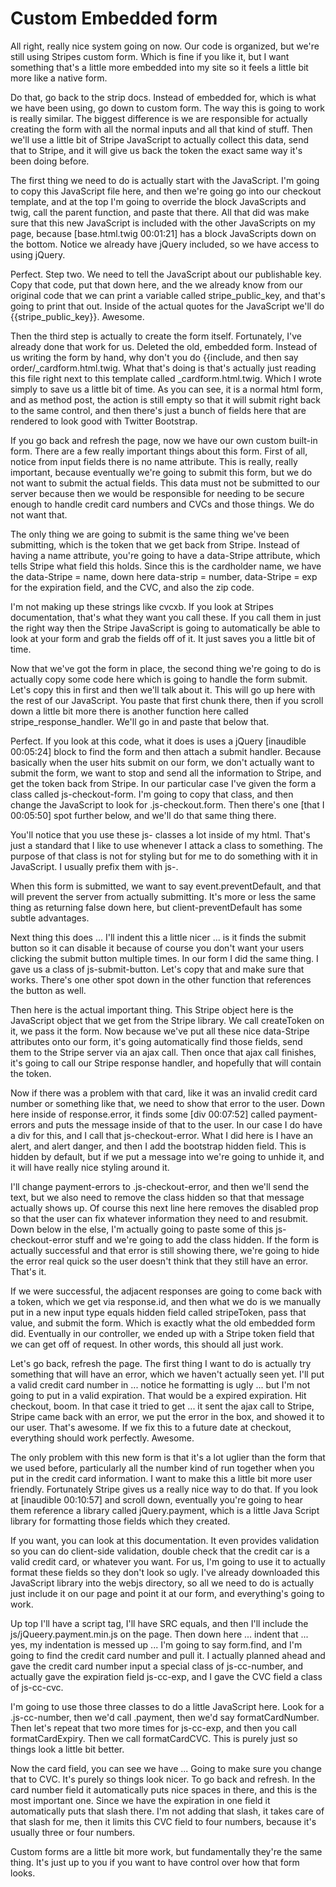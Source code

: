 # Custom Embedded form

All right, really nice system going on now. Our code is organized, but we're still using Stripes custom form. Which is fine if you like it, but I want something that's a little more embedded into my site so it feels a little bit more like a native form.

Do that, go back to the strip docs. Instead of embedded for, which is what we have been using, go down to custom form. The way this is going to work is really similar. The biggest difference is we are responsible for actually creating the form with all the normal inputs and all that kind of stuff. Then we'll use a little bit of Stripe JavaScript to actually collect this data, send that to Stripe, and it will give us back the token the exact same way it's been doing before.

The first thing we need to do is actually start with the JavaScript. I'm going to copy this JavaScript file here, and then we're going go into our checkout template, and at the top I'm going to override the block JavaScripts and twig, call the parent function, and paste that there. All that did was make sure that this new JavaScript is included with the other JavaScripts on my page, because [base.html.twig 00:01:21] has a block JavaScripts down on the bottom. Notice we already have jQuery included, so we have access to using jQuery.

Perfect. Step two. We need to tell the JavaScript about our publishable key. Copy that code, put that down here, and the we already know from our original code that we can print a variable called stripe_public_key, and that's going to print that out. Inside of the actual quotes for the JavaScript we'll do {{stripe_public_key}}. Awesome.

Then the third step is actually to create the form itself. Fortunately, I've already done that work for us. Deleted the old, embedded form. Instead of us writing the form by hand, why don't you do {{include, and then say order/_cardform.html.twig. What that's doing is that's actually just reading this file right next to this template called _cardform.html.twig. Which I wrote simply to save us a little bit of time. As you can see, it is a normal html form, and as method post, the action is still empty so that it will submit right back to the same control, and then there's just a bunch of fields here that are rendered to look good with Twitter Bootstrap.

If you go back and refresh the page, now we have our own custom built-in form. There are a few really important things about this form. First of all, notice from input fields there is no name attribute. This is really, really important, because eventually we're going to submit this form, but we do not want to submit the actual fields. This data must not be submitted to our server because then we would be responsible for needing to be secure enough to handle credit card numbers and CVCs and those things. We do not want that.

The only thing we are going to submit is the same thing we've been submitting, which is the token that we get back from Stripe. Instead of having a name attribute, you're going to have a data-Stripe attribute, which tells Stripe what field this holds. Since this is the cardholder name, we have the data-Stripe = name, down here data-strip = number, data-Stripe = exp for the expiration field, and the CVC, and also the zip code.

I'm not making up these strings like cvcxb. If you look at Stripes documentation, that's what they want you call these. If you call them in just the right way then the Stripe JavaScript is going to automatically be able to look at your form and grab the fields off of it. It just saves you a little bit of time.

Now that we've got the form in place, the second thing we're going to do is actually copy some code here which is going to handle the form submit. Let's copy this in first and then we'll talk about it. This will go up here with the rest of our JavaScript. You paste that first chunk there, then if you scroll down a little bit more there is another function here called stripe_response_handler. We'll go in and paste that below that.

Perfect. If you look at this code, what it does is uses a jQuery [inaudible 00:05:24] block to find the form and then attach a submit handler. Because basically when the user hits submit on our form, we don't actually want to submit the form, we want to stop and send all the information to Stripe, and get the token back from Stripe. In our particular case I've given the form a class called js-checkout-form. I'm going to copy that class, and then change the JavaScript to look for .js-checkout.form. Then there's one [that I 00:05:50] spot further below, and we'll do that same thing there.

You'll notice that you use these js- classes a lot inside of my html. That's just a standard that I like to use whenever I attack a class to something. The purpose of that class is not for styling but for me to do something with it in JavaScript. I usually prefix them with js-.

When this form is submitted, we want to say event.preventDefault, and that will prevent the server from actually submitting. It's more or less the same thing as returning false down here, but client-preventDefault has some subtle advantages.

Next thing this does ... I'll indent this a little nicer ... is it finds the submit button so it can disable it because of course you don't want your users clicking the submit button multiple times. In our form I did the same thing. I gave us a class of js-submit-button. Let's copy that and make sure that works. There's one other spot down in the other function that references the button as well.

Then here is the actual important thing. This Stripe object here is the JavaScript object that we get from the Stripe library. We call createToken on it, we pass it the form. Now because we've put all these nice data-Stripe attributes onto our form, it's going automatically find those fields, send them to the Stripe server via an ajax call. Then once that ajax call finishes, it's going to call our Stripe response handler, and hopefully that will contain the token.

Now if there was a problem with that card, like it was an invalid credit card number or something like that, we need to show that error to the user. Down here inside of response.error, it finds some [div 00:07:52] called payment-errors and puts the message inside of that to the user. In our case I do have a div for this, and I call that js-checkout-error. What I did here is I have an alert, and alert danger, and then I add the bootstrap hidden field. This is hidden by default, but if we put a message into we're going to unhide it, and it will have really nice styling around it.

I'll change payment-errors to .js-checkout-error, and then we'll send the text, but we also need to remove the class hidden so that that message actually shows up. Of course this next line here removes the disabled prop so that the user can fix whatever information they need to and resubmit. Down below in the else, I'm actually going to paste some of this js-checkout-error stuff and we're going to add the class hidden. If the form is actually successful and that error is still showing there, we're going to hide the error real quick so the user doesn't think that they still have an error. That's it.

If we were successful, the adjacent responses are going to come back with a token, which we get via response.id, and then what we do is we manually put in a new input type equals hidden field called stripeToken, pass that value, and submit the form. Which is exactly what the old embedded form did. Eventually in our controller, we ended up with a Stripe token field that we can get off of request. In other words, this should all just work.

Let's go back, refresh the page. The first thing I want to do is actually try something that will have an error, which we haven't actually seen yet. I'll put a valid credit card number in ... notice he formatting is ugly ... but I'm not going to put in a valid expiration. That would be a expired expiration. Hit checkout, boom. In that case it tried to get ... it sent the ajax call to Stripe, Stripe came back with an error, we put the error in the box, and showed it to our user. That's awesome. If we fix this to a future date at checkout, everything should work perfectly. Awesome.

The only problem with this new form is that it's a lot uglier than the form that we used before, particularly all the number kind of run together when you put in the credit card information. I want to make this a little bit more user friendly. Fortunately Stripe gives us a really nice way to do that. If you look at [inaudible 00:10:57] and scroll down, eventually you're going to hear them reference a library called jQuery.payment, which is a little Java Script library for formatting those fields which they created.

If you want, you can look at this documentation. It even provides validation so you can do client-side validation, double check that the credit car is a valid credit card, or whatever you want. For us, I'm going to use it to actually format these fields so they don't look so ugly. I've already downloaded this JavaScript library into the webjs directory, so all we need to do is actually just include it on our page and point it at our form, and everything's going to work.

Up top I'll have a script tag, I'll have SRC equals, and then I'll include the js/jQueery.payment.min.js on the page. Then down here ... indent that ... yes, my indentation is messed up ... I'm going to say form.find, and I'm going to find the credit card number and pull it. I actually planned ahead and gave the credit card number input a special class of js-cc-number, and actually gave the expiration field js-cc-exp, and I gave the CVC field a class of js-cc-cvc.

I'm going to use those three classes to do a little JavaScript here. Look for a .js-cc-number, then we'd call .payment, then we'd say formatCardNumber. Then let's repeat that two more times for js-cc-exp, and then you call formatCardExpiry. Then we call formatCardCVC. This is purely just so things look a little bit better.

Now the card field, you can see we have ... Going to make sure you change that to CVC. It's purely so things look nicer. To go back and refresh. In the card number field it automatically puts nice spaces in there, and this is the most important one. Since we have the expiration in one field it automatically puts that slash there. I'm not adding that slash, it takes care of that slash for me, then it limits this CVC field to four numbers, because it's usually three or four numbers.

Custom forms are a little bit more work, but fundamentally they're the same thing. It's just up to you if you want to have control over how that form looks.
